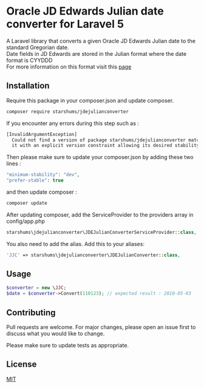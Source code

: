 # Oracle JD Edwards Julian date converter for Laravel 5

A Laravel library that converts a given Oracle JD Edwards Julian date to the standard Gregorian date.  
Date fields in JD Edwards are stored in the Julian format where the date format is CYYDDD  
For more information on this format visit this [page](https://docs.oracle.com/cd/E26228_01/doc.93/e21961/julian_date_conv.htm)

## Installation

Require this package in your composer.json and update composer.

```bash
composer require starshums/jdejulianconverter
```
If you encounter any errors during this step such as :
```bash
[InvalidArgumentException]
  Could not find a version of package starshums/jdejulianconverter matching your minimum-stability (stable). Require
  it with an explicit version constraint allowing its desired stability.
```
Then please make sure to update your composer.json by adding these two lines :
```php
"minimum-stability": "dev",
"prefer-stable": true
```
and then update composer :
```bash
composer update
```
After updating composer, add the ServiceProvider to the providers array in config/app.php
```php
starshums\jdejulianconverter\JDEJulianConverterServiceProvider::class,
```
You also need to add the alias. Add this to your aliases:
```php
'JJC' => starshums\jdejulianconverter\JDEJulianConverter::class,
```

## Usage

```php
$converter = new \JJC;
$date = $converter->Convert(110123); // expected result : 2010-05-03
```

## Contributing
Pull requests are welcome. For major changes, please open an issue first to discuss what you would like to change.

Please make sure to update tests as appropriate.

## License
[MIT](https://opensource.org/licenses/MIT)
